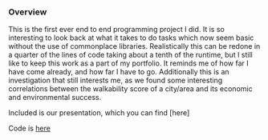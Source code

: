 ### Overview

This is the first ever end to end programming project I did. It is so interesting to look back at what it 
takes to do tasks which now seem basic without the use of commonplace libraries. Realistically this can be
redone in a quarter of the lines of code taking about a tenth of the runtime, but I still like to keep this 
work as a part of my portfolio. It reminds me of how far I have come already, and how far I have to go. 
Additionally this is an investigation that still interests me, as we found some interesting correlations 
between the walkability score of a city/area and its economic and environmental success. 

Included is our presentation, which you can find [here]

Code is [here](https://github.com/jackc602/jackc602/blob/main/Projects/Walkability%20and%20City%20Success/walkability_and_city_success.py)



